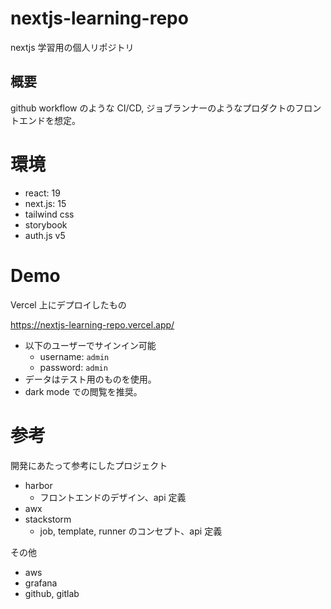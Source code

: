 
# nextjs-learning-repo

nextjs 学習用の個人リポジトリ


## 概要

github workflow のような CI/CD, ジョブランナーのようなプロダクトのフロントエンドを想定。


# 環境

- react: 19
- next.js: 15
- tailwind css
- storybook
- auth.js v5

# Demo

Vercel 上にデプロイしたもの

https://nextjs-learning-repo.vercel.app/

- 以下のユーザーでサインイン可能
    - username: `admin`
    - password: `admin`
- データはテスト用のものを使用。
- dark mode での閲覧を推奨。


# 参考

開発にあたって参考にしたプロジェクト

- harbor
    - フロントエンドのデザイン、api 定義
- awx
- stackstorm
    - job, template, runner のコンセプト、api 定義


その他
- aws
- grafana
- github, gitlab
